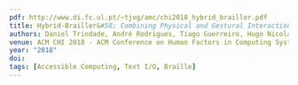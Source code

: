 ```yaml
---
pdf: http://www.di.fc.ul.pt/~tjvg/amc/chi2018_hybrid_brailler.pdf
title: Hybrid-Brailler&#58; Combining Physical and Gestural Interaction for Mobile Braille Input and Editing
authors: Daniel Trindade, André Rodrigues, Tiago Guerreiro, Hugo Nicolau
venue: ACM CHI 2018 - ACM Conference on Human Factors in Computing Systems, Montreal, Canada, May, 2018
year: "2018"
doi: 
tags: [Accessible Computing, Text I/O, Braille]
---
```

